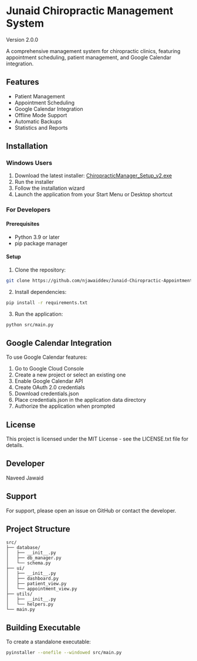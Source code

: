 # Junaid Chiropractic Management System

Version 2.0.0

A comprehensive management system for chiropractic clinics, featuring appointment scheduling, patient management, and Google Calendar integration.

## Features

- Patient Management
- Appointment Scheduling
- Google Calendar Integration
- Offline Mode Support
- Automatic Backups
- Statistics and Reports

## Installation

### Windows Users

1. Download the latest installer: [ChiropracticManager_Setup_v2.exe](releases/ChiropracticManager_Setup_v2.exe)
2. Run the installer
3. Follow the installation wizard
4. Launch the application from your Start Menu or Desktop shortcut

### For Developers

#### Prerequisites
- Python 3.9 or later
- pip package manager

#### Setup
1. Clone the repository:
```bash
git clone https://github.com/njawaiddev/Junaid-Chiropractic-Appointment-Management-System.git
```

2. Install dependencies:
```bash
pip install -r requirements.txt
```

3. Run the application:
```bash
python src/main.py
```

## Google Calendar Integration

To use Google Calendar features:
1. Go to Google Cloud Console
2. Create a new project or select an existing one
3. Enable Google Calendar API
4. Create OAuth 2.0 credentials
5. Download credentials.json
6. Place credentials.json in the application data directory
7. Authorize the application when prompted

## License

This project is licensed under the MIT License - see the LICENSE.txt file for details.

## Developer

Naveed Jawaid

## Support

For support, please open an issue on GitHub or contact the developer.

## Project Structure

```
src/
├── database/
│   ├── __init__.py
│   ├── db_manager.py
│   └── schema.py
├── ui/
│   ├── __init__.py
│   ├── dashboard.py
│   ├── patient_view.py
│   └── appointment_view.py
├── utils/
│   ├── __init__.py
│   └── helpers.py
└── main.py
```

## Building Executable

To create a standalone executable:

```bash
pyinstaller --onefile --windowed src/main.py
``` 
